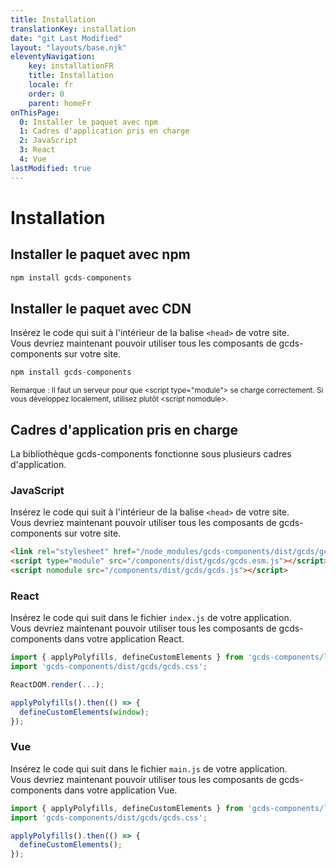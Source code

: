 ```yaml
---
title: Installation
translationKey: installation
date: "git Last Modified"
layout: "layouts/base.njk"
eleventyNavigation:
    key: installationFR
    title: Installation
    locale: fr
    order: 0
    parent: homeFr
onThisPage:
  0: Installer le paquet avec npm
  1: Cadres d'application pris en charge
  2: JavaScript
  3: React
  4: Vue
lastModified: true
---
```


# Installation

## Installer le paquet avec npm

``` js
npm install gcds-components
```

## Installer le paquet avec CDN
Insérez le code qui suit à l'intérieur de la balise `<head>` de votre site.<br/>
Vous devriez maintenant pouvoir utiliser tous les composants de gcds-components sur votre site.

``` js
npm install gcds-components
```
<small>Remarque : Il faut un serveur pour que &lt;script type="module"&gt; se charge correctement. Si vous développez localement, utilisez plutôt &lt;script nomodule&gt;.</small>

## Cadres d'application pris en charge

La bibliothèque gcds-components fonctionne sous plusieurs cadres d'application.

### JavaScript

Insérez le code qui suit à l'intérieur de la balise `<head>` de votre site.<br/>
Vous devriez maintenant pouvoir utiliser tous les composants de gcds-components sur votre site.

``` html
<link rel="stylesheet" href="/node_modules/gcds-components/dist/gcds/gcds.css">
<script type="module" src="/components/dist/gcds/gcds.esm.js"></script>
<script nomodule src="/components/dist/gcds/gcds.js"></script>
```

### React

Insérez le code qui suit dans le fichier `index.js` de votre application.<br/>
Vous devriez maintenant pouvoir utiliser tous les composants de gcds-components dans votre application React.

``` jsx
import { applyPolyfills, defineCustomElements } from 'gcds-components/loader';
import 'gcds-components/dist/gcds/gcds.css';

ReactDOM.render(...);

applyPolyfills().then(() => {
  defineCustomElements(window);
});

```

### Vue

Insérez le code qui suit dans le fichier `main.js` de votre application.<br/>
Vous devriez maintenant pouvoir utiliser tous les composants de gcds-components dans votre application Vue.

``` js
import { applyPolyfills, defineCustomElements } from 'gcds-components/loader';
import 'gcds-components/dist/gcds/gcds.css';

applyPolyfills().then(() => {
  defineCustomElements();
});
```
